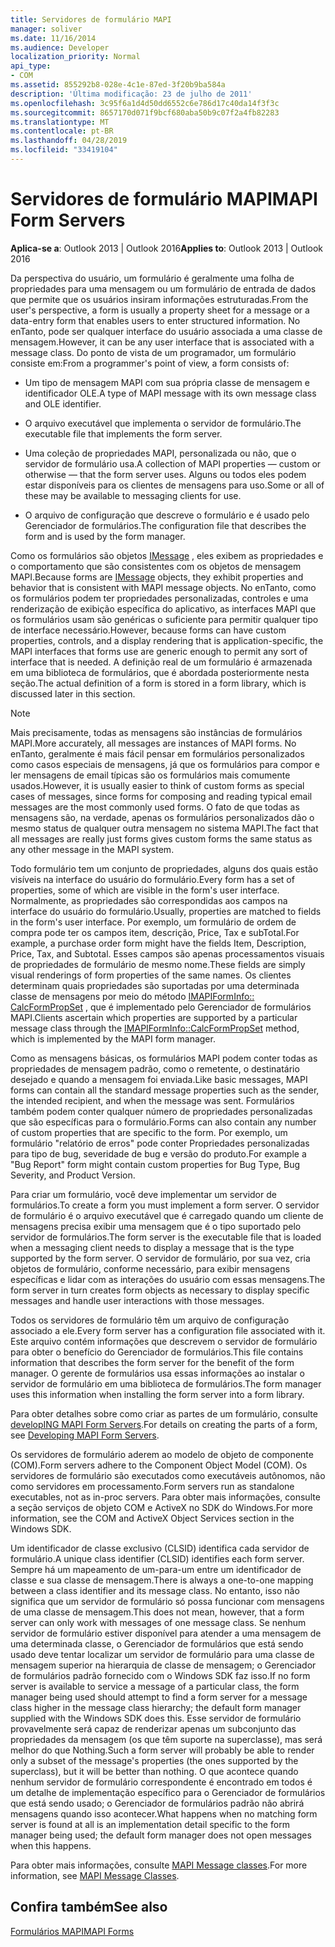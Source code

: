 ```yaml
---
title: Servidores de formulário MAPI
manager: soliver
ms.date: 11/16/2014
ms.audience: Developer
localization_priority: Normal
api_type:
- COM
ms.assetid: 855292b8-028e-4c1e-87ed-3f20b9ba584a
description: 'Última modificação: 23 de julho de 2011'
ms.openlocfilehash: 3c95f6a1d4d50dd6552c6e786d17c40da14f3f3c
ms.sourcegitcommit: 8657170d071f9bcf680aba50b9c07f2a4fb82283
ms.translationtype: MT
ms.contentlocale: pt-BR
ms.lasthandoff: 04/28/2019
ms.locfileid: "33419104"
---
```

# <a name="mapi-form-servers"></a><span data-ttu-id="dad09-103">Servidores de formulário MAPI</span><span class="sxs-lookup"><span data-stu-id="dad09-103">MAPI Form Servers</span></span>

  
  
<span data-ttu-id="dad09-104">**Aplica-se a**: Outlook 2013 | Outlook 2016</span><span class="sxs-lookup"><span data-stu-id="dad09-104">**Applies to**: Outlook 2013 | Outlook 2016</span></span> 
  
<span data-ttu-id="dad09-105">Da perspectiva do usuário, um formulário é geralmente uma folha de propriedades para uma mensagem ou um formulário de entrada de dados que permite que os usuários insiram informações estruturadas.</span><span class="sxs-lookup"><span data-stu-id="dad09-105">From the user's perspective, a form is usually a property sheet for a message or a data-entry form that enables users to enter structured information.</span></span> <span data-ttu-id="dad09-106">No enTanto, pode ser qualquer interface do usuário associada a uma classe de mensagem.</span><span class="sxs-lookup"><span data-stu-id="dad09-106">However, it can be any user interface that is associated with a message class.</span></span> <span data-ttu-id="dad09-107">Do ponto de vista de um programador, um formulário consiste em:</span><span class="sxs-lookup"><span data-stu-id="dad09-107">From a programmer's point of view, a form consists of:</span></span>
  
- <span data-ttu-id="dad09-108">Um tipo de mensagem MAPI com sua própria classe de mensagem e identificador OLE.</span><span class="sxs-lookup"><span data-stu-id="dad09-108">A type of MAPI message with its own message class and OLE identifier.</span></span>
    
- <span data-ttu-id="dad09-109">O arquivo executável que implementa o servidor de formulário.</span><span class="sxs-lookup"><span data-stu-id="dad09-109">The executable file that implements the form server.</span></span>
    
- <span data-ttu-id="dad09-110">Uma coleção de propriedades MAPI, personalizada ou não, que o servidor de formulário usa.</span><span class="sxs-lookup"><span data-stu-id="dad09-110">A collection of MAPI properties — custom or otherwise — that the form server uses.</span></span> <span data-ttu-id="dad09-111">Alguns ou todos eles podem estar disponíveis para os clientes de mensagens para uso.</span><span class="sxs-lookup"><span data-stu-id="dad09-111">Some or all of these may be available to messaging clients for use.</span></span>
    
- <span data-ttu-id="dad09-112">O arquivo de configuração que descreve o formulário e é usado pelo Gerenciador de formulários.</span><span class="sxs-lookup"><span data-stu-id="dad09-112">The configuration file that describes the form and is used by the form manager.</span></span>
    
<span data-ttu-id="dad09-113">Como os formulários são objetos [IMessage](imessageimapiprop.md) , eles exibem as propriedades e o comportamento que são consistentes com os objetos de mensagem MAPI.</span><span class="sxs-lookup"><span data-stu-id="dad09-113">Because forms are [IMessage](imessageimapiprop.md) objects, they exhibit properties and behavior that is consistent with MAPI message objects.</span></span> <span data-ttu-id="dad09-114">No enTanto, como os formulários podem ter propriedades personalizadas, controles e uma renderização de exibição específica do aplicativo, as interfaces MAPI que os formulários usam são genéricas o suficiente para permitir qualquer tipo de interface necessário.</span><span class="sxs-lookup"><span data-stu-id="dad09-114">However, because forms can have custom properties, controls, and a display rendering that is application-specific, the MAPI interfaces that forms use are generic enough to permit any sort of interface that is needed.</span></span> <span data-ttu-id="dad09-115">A definição real de um formulário é armazenada em uma biblioteca de formulários, que é abordada posteriormente nesta seção.</span><span class="sxs-lookup"><span data-stu-id="dad09-115">The actual definition of a form is stored in a form library, which is discussed later in this section.</span></span> 
  
> [!NOTE]
> <span data-ttu-id="dad09-116">Mais precisamente, todas as mensagens são instâncias de formulários MAPI.</span><span class="sxs-lookup"><span data-stu-id="dad09-116">More accurately, all messages are instances of MAPI forms.</span></span> <span data-ttu-id="dad09-117">No enTanto, geralmente é mais fácil pensar em formulários personalizados como casos especiais de mensagens, já que os formulários para compor e ler mensagens de email típicas são os formulários mais comumente usados.</span><span class="sxs-lookup"><span data-stu-id="dad09-117">However, it is usually easier to think of custom forms as special cases of messages, since forms for composing and reading typical email messages are the most commonly used forms.</span></span> <span data-ttu-id="dad09-118">O fato de que todas as mensagens são, na verdade, apenas os formulários personalizados dão o mesmo status de qualquer outra mensagem no sistema MAPI.</span><span class="sxs-lookup"><span data-stu-id="dad09-118">The fact that all messages are really just forms gives custom forms the same status as any other message in the MAPI system.</span></span> 
  
<span data-ttu-id="dad09-119">Todo formulário tem um conjunto de propriedades, alguns dos quais estão visíveis na interface do usuário do formulário.</span><span class="sxs-lookup"><span data-stu-id="dad09-119">Every form has a set of properties, some of which are visible in the form's user interface.</span></span> <span data-ttu-id="dad09-120">Normalmente, as propriedades são correspondidas aos campos na interface do usuário do formulário.</span><span class="sxs-lookup"><span data-stu-id="dad09-120">Usually, properties are matched to fields in the form's user interface.</span></span> <span data-ttu-id="dad09-121">Por exemplo, um formulário de ordem de compra pode ter os campos item, descrição, Price, Tax e subTotal.</span><span class="sxs-lookup"><span data-stu-id="dad09-121">For example, a purchase order form might have the fields Item, Description, Price, Tax, and Subtotal.</span></span> <span data-ttu-id="dad09-122">Esses campos são apenas processamentos visuais de propriedades de formulário de mesmo nome.</span><span class="sxs-lookup"><span data-stu-id="dad09-122">These fields are simply visual renderings of form properties of the same names.</span></span> <span data-ttu-id="dad09-123">Os clientes determinam quais propriedades são suportadas por uma determinada classe de mensagens por meio do método [IMAPIFormInfo:: CalcFormPropSet](imapiforminfo-calcformpropset.md) , que é implementado pelo Gerenciador de formulários MAPI.</span><span class="sxs-lookup"><span data-stu-id="dad09-123">Clients ascertain which properties are supported by a particular message class through the [IMAPIFormInfo::CalcFormPropSet](imapiforminfo-calcformpropset.md) method, which is implemented by the MAPI form manager.</span></span> 
  
<span data-ttu-id="dad09-124">Como as mensagens básicas, os formulários MAPI podem conter todas as propriedades de mensagem padrão, como o remetente, o destinatário desejado e quando a mensagem foi enviada.</span><span class="sxs-lookup"><span data-stu-id="dad09-124">Like basic messages, MAPI forms can contain all the standard message properties such as the sender, the intended recipient, and when the message was sent.</span></span> <span data-ttu-id="dad09-125">Formulários também podem conter qualquer número de propriedades personalizadas que são específicas para o formulário.</span><span class="sxs-lookup"><span data-stu-id="dad09-125">Forms can also contain any number of custom properties that are specific to the form.</span></span> <span data-ttu-id="dad09-126">Por exemplo, um formulário "relatório de erros" pode conter Propriedades personalizadas para tipo de bug, severidade de bug e versão do produto.</span><span class="sxs-lookup"><span data-stu-id="dad09-126">For example a "Bug Report" form might contain custom properties for Bug Type, Bug Severity, and Product Version.</span></span>
  
<span data-ttu-id="dad09-127">Para criar um formulário, você deve implementar um servidor de formulários.</span><span class="sxs-lookup"><span data-stu-id="dad09-127">To create a form you must implement a form server.</span></span> <span data-ttu-id="dad09-128">O servidor de formulário é o arquivo executável que é carregado quando um cliente de mensagens precisa exibir uma mensagem que é o tipo suportado pelo servidor de formulários.</span><span class="sxs-lookup"><span data-stu-id="dad09-128">The form server is the executable file that is loaded when a messaging client needs to display a message that is the type supported by the form server.</span></span> <span data-ttu-id="dad09-129">O servidor de formulário, por sua vez, cria objetos de formulário, conforme necessário, para exibir mensagens específicas e lidar com as interações do usuário com essas mensagens.</span><span class="sxs-lookup"><span data-stu-id="dad09-129">The form server in turn creates form objects as necessary to display specific messages and handle user interactions with those messages.</span></span>
  
<span data-ttu-id="dad09-130">Todos os servidores de formulário têm um arquivo de configuração associado a ele.</span><span class="sxs-lookup"><span data-stu-id="dad09-130">Every form server has a configuration file associated with it.</span></span> <span data-ttu-id="dad09-131">Este arquivo contém informações que descrevem o servidor de formulário para obter o benefício do Gerenciador de formulários.</span><span class="sxs-lookup"><span data-stu-id="dad09-131">This file contains information that describes the form server for the benefit of the form manager.</span></span> <span data-ttu-id="dad09-132">O gerente de formulários usa essas informações ao instalar o servidor de formulário em uma biblioteca de formulários.</span><span class="sxs-lookup"><span data-stu-id="dad09-132">The form manager uses this information when installing the form server into a form library.</span></span>
  
<span data-ttu-id="dad09-133">Para obter detalhes sobre como criar as partes de um formulário, consulte [developING MAPI Form Servers](developing-mapi-form-servers.md).</span><span class="sxs-lookup"><span data-stu-id="dad09-133">For details on creating the parts of a form, see [Developing MAPI Form Servers](developing-mapi-form-servers.md).</span></span>
  
<span data-ttu-id="dad09-134">Os servidores de formulário aderem ao modelo de objeto de componente (COM).</span><span class="sxs-lookup"><span data-stu-id="dad09-134">Form servers adhere to the Component Object Model (COM).</span></span> <span data-ttu-id="dad09-135">Os servidores de formulário são executados como executáveis autônomos, não como servidores em processamento.</span><span class="sxs-lookup"><span data-stu-id="dad09-135">Form servers run as standalone executables, not as in-proc servers.</span></span> <span data-ttu-id="dad09-136">Para obter mais informações, consulte a seção serviços de objeto COM e ActiveX no SDK do Windows.</span><span class="sxs-lookup"><span data-stu-id="dad09-136">For more information, see the COM and ActiveX Object Services section in the Windows SDK.</span></span>
  
<span data-ttu-id="dad09-137">Um identificador de classe exclusivo (CLSID) identifica cada servidor de formulário.</span><span class="sxs-lookup"><span data-stu-id="dad09-137">A unique class identifier (CLSID) identifies each form server.</span></span> <span data-ttu-id="dad09-138">Sempre há um mapeamento de um-para-um entre um identificador de classe e sua classe de mensagem.</span><span class="sxs-lookup"><span data-stu-id="dad09-138">There is always a one-to-one mapping between a class identifier and its message class.</span></span> <span data-ttu-id="dad09-139">No entanto, isso não significa que um servidor de formulário só possa funcionar com mensagens de uma classe de mensagem.</span><span class="sxs-lookup"><span data-stu-id="dad09-139">This does not mean, however, that a form server can only work with messages of one message class.</span></span> <span data-ttu-id="dad09-140">Se nenhum servidor de formulário estiver disponível para atender a uma mensagem de uma determinada classe, o Gerenciador de formulários que está sendo usado deve tentar localizar um servidor de formulário para uma classe de mensagem superior na hierarquia de classe de mensagem; o Gerenciador de formulários padrão fornecido com o Windows SDK faz isso.</span><span class="sxs-lookup"><span data-stu-id="dad09-140">If no form server is available to service a message of a particular class, the form manager being used should attempt to find a form server for a message class higher in the message class hierarchy; the default form manager supplied with the Windows SDK does this.</span></span> <span data-ttu-id="dad09-141">Esse servidor de formulário provavelmente será capaz de renderizar apenas um subconjunto das propriedades da mensagem (os que têm suporte na superclasse), mas será melhor do que Nothing.</span><span class="sxs-lookup"><span data-stu-id="dad09-141">Such a form server will probably be able to render only a subset of the message's properties (the ones supported by the superclass), but it will be better than nothing.</span></span> <span data-ttu-id="dad09-142">O que acontece quando nenhum servidor de formulário correspondente é encontrado em todos é um detalhe de implementação específico para o Gerenciador de formulários que está sendo usado; o Gerenciador de formulários padrão não abrirá mensagens quando isso acontecer.</span><span class="sxs-lookup"><span data-stu-id="dad09-142">What happens when no matching form server is found at all is an implementation detail specific to the form manager being used; the default form manager does not open messages when this happens.</span></span>
  
<span data-ttu-id="dad09-143">Para obter mais informações, consulte [MAPI Message classes](mapi-message-classes.md).</span><span class="sxs-lookup"><span data-stu-id="dad09-143">For more information, see [MAPI Message Classes](mapi-message-classes.md).</span></span>
  
## <a name="see-also"></a><span data-ttu-id="dad09-144">Confira também</span><span class="sxs-lookup"><span data-stu-id="dad09-144">See also</span></span>



[<span data-ttu-id="dad09-145">Formulários MAPI</span><span class="sxs-lookup"><span data-stu-id="dad09-145">MAPI Forms</span></span>](mapi-forms.md)

